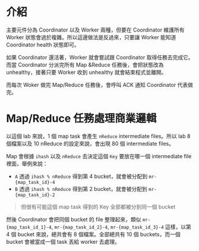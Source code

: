 # 介紹

主要元件分為 Coordinator 以及 Worker 兩種，但要在 Coordinator 維護所有 Worker 狀態會過於複雜。所以這邊做法是反過來，只要讓 Worker 能知道 Coordinator health 狀態即可。

如果 Coordinator 還活著，Worker 就會嘗試跟 Coordinator 取得任務去完成它。而當 Coordinator 分派完所有 Map &Reduce 任務後，會把狀態改為 unhealthy，接著只要 Worker 收到 unhealthy 就會結束程式並離開。

而每次 Woker 做完 Map/Reduce 任務後，會呼叫 ACK 通知 Coordinator 代表做完。

# Map/Reduce 任務處理商業邏輯

以這個 lab 來說，1 個 map task 會產生 `nReduce` intermediate files。所以 lab 8 個檔案以及 10 nReduce 的設定來說，會出現 80 個 intermediate files。

Map 會根據 `ihash` 以及 `nReduce` 去決定這個 `Key` 要放在哪一個 intermediate file 裡面，舉例來說：
- `A` 透過 `ihash % nReduce` 得到第 4 bucket，就會被分配到 `mr-{map_task_id}-4`
- `B` 透過 `ihash % nReduce` 得到第 2 bucket，就會被分配到 `mr-{map_task_id}-2`

> 但很有可能這個 map task 得到的 Key 全部都被分到同一個 bucket  

然後 Coordinator 會把同個 bucket 的 file 整理起來，類似 `mr-{map_task_id_1}-4`, `mr-{map_task_id_2}-4`, `mr-{map_task_id_3}-4` 這樣，以第 4 個 bucket 來說，總共會有 8 個檔案。全部總共有 10 個 buckets，而一個 bucket 會被當成一個 task 丟給 worker 去處理。







